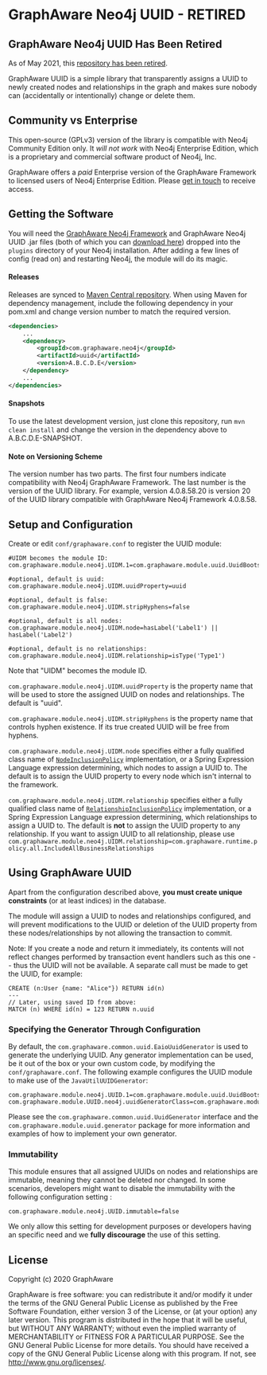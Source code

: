 GraphAware Neo4j UUID - RETIRED
=====================

## GraphAware Neo4j UUID Has Been Retired
As of May 2021, this [repository has been retired](https://graphaware.com/framework/2021/05/06/from-graphaware-framework-to-graphaware-hume.html).

GraphAware UUID is a simple library that transparently assigns a UUID to newly created nodes and relationships in the graph and makes sure nobody
can (accidentally or intentionally) change or delete them.

## Community vs Enterprise

This open-source (GPLv3) version of the library is compatible with Neo4j Community Edition only. 
It *will not work* with Neo4j Enterprise Edition, which is a proprietary and commercial software product of Neo4j, Inc.

GraphAware offers a *paid* Enterprise version of the GraphAware Framework to licensed users of Neo4j Enterprise Edition.
Please [get in touch](mailto:info@graphaware.com) to receive access.

Getting the Software
--------------------

You will need the <a href="https://github.com/graphaware/neo4j-framework" target="_blank">GraphAware Neo4j Framework</a> and GraphAware Neo4j UUID .jar files (both of which you can <a href="http://graphaware.com/downloads/" target="_blank">download here</a>) dropped
into the `plugins` directory of your Neo4j installation. After adding a few lines of config (read on) and restarting Neo4j, the module will do its magic.

#### Releases

Releases are synced to <a href="http://search.maven.org/#search%7Cga%7C1%7Ca%3A%22uuid%22" target="_blank">Maven Central repository</a>. When using Maven for dependency management, include the following dependency in your pom.xml and change version number to match the required version.

```xml
<dependencies>
    ...
    <dependency>
        <groupId>com.graphaware.neo4j</groupId>
        <artifactId>uuid</artifactId>
        <version>A.B.C.D.E</version>
    </dependency>
    ...
</dependencies>
```

#### Snapshots

To use the latest development version, just clone this repository, run `mvn clean install` and change the version in the
dependency above to A.B.C.D.E-SNAPSHOT.

#### Note on Versioning Scheme

The version number has two parts. The first four numbers indicate compatibility with Neo4j GraphAware Framework.
 The last number is the version of the UUID library. For example, version 4.0.8.58.20 is version 20 of the UUID library
 compatible with GraphAware Neo4j Framework 4.0.8.58.

Setup and Configuration
--------------------

Create or edit `conf/graphaware.conf` to register the UUID module:

```properties
#UIDM becomes the module ID:
com.graphaware.module.neo4j.UIDM.1=com.graphaware.module.uuid.UuidBootstrapper

#optional, default is uuid:
com.graphaware.module.neo4j.UIDM.uuidProperty=uuid

#optional, default is false:
com.graphaware.module.neo4j.UIDM.stripHyphens=false

#optional, default is all nodes:
com.graphaware.module.neo4j.UIDM.node=hasLabel('Label1') || hasLabel('Label2')

#optional, default is no relationships:
com.graphaware.module.neo4j.UIDM.relationship=isType('Type1')
```

Note that "UIDM" becomes the module ID. 

`com.graphaware.module.neo4j.UIDM.uuidProperty` is the property name that will be used to store the assigned UUID on nodes and relationships. The default is "uuid".

`com.graphaware.module.neo4j.UIDM.stripHyphens` is the property name that controls hyphen existence. If its true created UUID will be free from hyphens. 

`com.graphaware.module.neo4j.UIDM.node` specifies either a fully qualified class name of [`NodeInclusionPolicy`](http://graphaware.com/site/framework/latest/apidocs/com/graphaware/common/policy/NodeInclusionPolicy.html) implementation,
or a Spring Expression Language expression determining, which nodes to assign a UUID to. The default is to assign the
UUID property to every node which isn't internal to the framework.

`com.graphaware.module.neo4j.UIDM.relationship` specifies either a fully qualified class name of [`RelationshipInclusionPolicy`](http://graphaware.com/site/framework/latest/apidocs/com/graphaware/common/policy/RelationshipInclusionPolicy.html) implementation,
or a Spring Expression Language expression determining, which relationships to assign a UUID to. The default is **not** to assign the
UUID property to any relationship. If you want to assign UUID to all relationship, please use `com.graphaware.module.neo4j.UIDM.relationship=com.graphaware.runtime.policy.all.IncludeAllBusinessRelationships`

Using GraphAware UUID
---------------------

Apart from the configuration described above, **you must create unique constraints** (or at least indices) in the database.

The module will assign a UUID to nodes and relationships configured, and will prevent modifications to the UUID or deletion of the UUID property from these nodes/relationships by not allowing the transaction to commit.

Note: If you create a node and return it immediately, its contents will not reflect changes performed by transaction event handlers such as this one -- thus the UUID will not be available. A separate call must be made to get the UUID, for example:

```cypher
CREATE (n:User {name: "Alice"}) RETURN id(n)
---
// Later, using saved ID from above:
MATCH (n) WHERE id(n) = 123 RETURN n.uuid
```

### Specifying the Generator Through Configuration

By default, the `com.graphaware.common.uuid.EaioUuidGenerator` is used to generate the underlying UUID. Any generator implementation can be used, be it 
out of the box or your own custom code, by modifying the `conf/graphaware.conf`. The following example configures the UUID module to make use of the `JavaUtilUUIDGenerator`:

```properties
com.graphaware.module.neo4j.UUID.1=com.graphaware.module.uuid.UuidBootstrapper
com.graphaware.module.UUID.neo4j.uuidGeneratorClass=com.graphaware.module.uuid.generator.JavaUtilUUIDGenerator
```

Please see the `com.graphaware.common.uuid.UuidGenerator` interface and the `com.graphaware.module.uuid.generator` package for more information 
and examples of how to implement your own generator. 

### Immutability

This module ensures that all assigned UUIDs on nodes and relationships are immutable, meaning they cannot be deleted nor changed.
In some scenarios, developers might want to disable the immutability with the following configuration setting :

```properties
com.graphaware.module.neo4j.UUID.immutable=false
```

We only allow this setting for development purposes or developers having an specific need and we **fully discourage** the use of this setting.

License
-------

Copyright (c) 2020 GraphAware

GraphAware is free software: you can redistribute it and/or modify it under the terms of the GNU General Public License
as published by the Free Software Foundation, either version 3 of the License, or (at your option) any later version.
This program is distributed in the hope that it will be useful, but WITHOUT ANY WARRANTY; without even the implied
warranty of MERCHANTABILITY or FITNESS FOR A PARTICULAR PURPOSE. See the GNU General Public License for more details.
You should have received a copy of the GNU General Public License along with this program.
If not, see <http://www.gnu.org/licenses/>.
